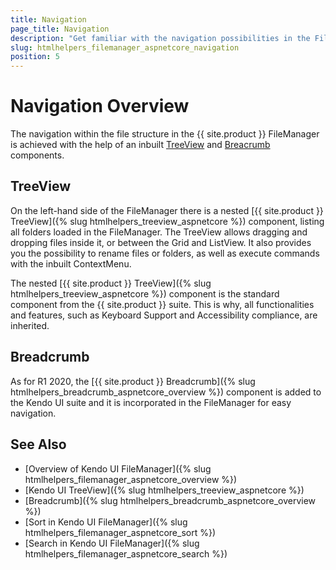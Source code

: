 ```yaml
---
title: Navigation
page_title: Navigation
description: "Get familiar with the navigation possibilities in the FileManager and how you can drill down to the specific file you need to manipulate with."
slug: htmlhelpers_filemanager_aspnetcore_navigation
position: 5
---
```


# Navigation Overview

The navigation within the file structure in the {{ site.product }} FileManager is achieved with the help of an inbuilt [TreeView](#treeview) and [Breacrumb](#breadcrumb) components.

## TreeView
On the left-hand side of the FileManager there is a nested [{{ site.product }} TreeView]({% slug htmlhelpers_treeview_aspnetcore %}) component, listing all folders loaded in the FileManager. The TreeView allows dragging and dropping files inside it, or between the Grid and ListView. It also provides you the possibility to rename files or folders, as well as execute commands with the inbuilt ContextMenu. 

The nested [{{ site.product }} TreeView]({% slug htmlhelpers_treeview_aspnetcore %}) component is the standard component from the {{ site.product }} suite. This is why, all functionalities and features, such as Keyboard Support and Accessibility compliance, are inherited.

## Breadcrumb

As for R1 2020, the [{{ site.product }} Breadcrumb]({% slug htmlhelpers_breadcrumb_aspnetcore_overview %}) component is added to the Kendo UI suite and it is incorporated in the FileManager for easy navigation.

## See Also

* [Overview of Kendo UI FileManager]({% slug htmlhelpers_filemanager_aspnetcore_overview %})
* [Kendo UI TreeView]({% slug htmlhelpers_treeview_aspnetcore %})
* [Breadcrumb]({% slug htmlhelpers_breadcrumb_aspnetcore_overview %})
* [Sort in Kendo UI FileManager]({% slug htmlhelpers_filemanager_aspnetcore_sort %})
* [Search in Kendo UI FileManager]({% slug htmlhelpers_filemanager_aspnetcore_search %})

